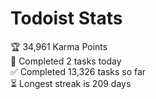 
# Todoist Stats

<!-- TODO-IST:START -->
🏆  34,961 Karma Points           
🌸  Completed 2 tasks today           
✅  Completed 13,326 tasks so far           
⏳  Longest streak is 209 days
<!-- TODO-IST:END -->
